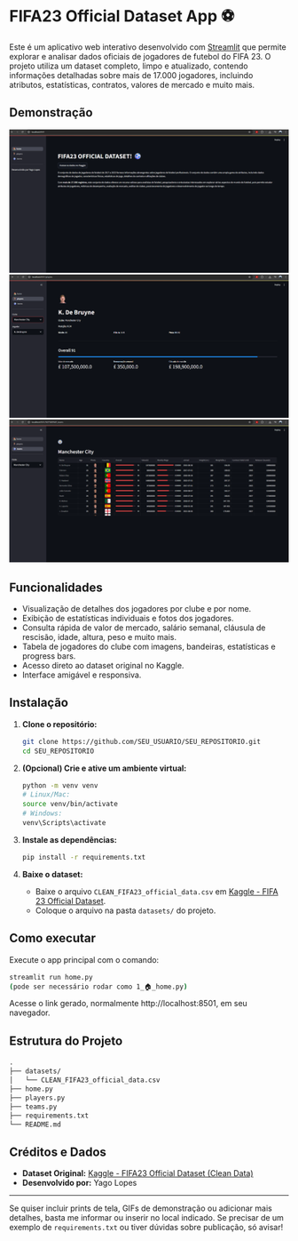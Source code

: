 # FIFA23 Official Dataset App ⚽

Este é um aplicativo web interativo desenvolvido com [Streamlit](https://streamlit.io/) que permite explorar e analisar dados oficiais de jogadores de futebol do FIFA 23. O projeto utiliza um dataset completo, limpo e atualizado, contendo informações detalhadas sobre mais de 17.000 jogadores, incluindo atributos, estatísticas, contratos, valores de mercado e muito mais.


## Demonstração

![Tela inicial do app](images/screenshot1.png)
![Visualização por jogador](images/screenshot2.png)
![Visualização por time](images/screenshot3.png)


## Funcionalidades

- Visualização de detalhes dos jogadores por clube e por nome.
- Exibição de estatísticas individuais e fotos dos jogadores.
- Consulta rápida de valor de mercado, salário semanal, cláusula de rescisão, idade, altura, peso e muito mais.
- Tabela de jogadores do clube com imagens, bandeiras, estatísticas e progress bars.
- Acesso direto ao dataset original no Kaggle.
- Interface amigável e responsiva.

## Instalação

1. **Clone o repositório:**
   ```bash
   git clone https://github.com/SEU_USUARIO/SEU_REPOSITORIO.git
   cd SEU_REPOSITORIO
   ```

2. **(Opcional) Crie e ative um ambiente virtual:**
   ```bash
   python -m venv venv
   # Linux/Mac:
   source venv/bin/activate
   # Windows:
   venv\Scripts\activate
   ```

3. **Instale as dependências:**
   ```bash
   pip install -r requirements.txt
   ```


4. **Baixe o dataset:**
   - Baixe o arquivo `CLEAN_FIFA23_official_data.csv` em [Kaggle - FIFA 23 Official Dataset](https://www.kaggle.com/datasets/kevwesophia/fifa23-official-datasetclean-data).
   - Coloque o arquivo na pasta `datasets/` do projeto.

## Como executar

Execute o app principal com o comando:
```bash
streamlit run home.py
(pode ser necessário rodar como 1_🏠_home.py)
```

Acesse o link gerado, normalmente http://localhost:8501, em seu navegador.

## Estrutura do Projeto

```
.
├── datasets/
│   └── CLEAN_FIFA23_official_data.csv
├── home.py
├── players.py
├── teams.py
├── requirements.txt
└── README.md
```


## Créditos e Dados

- **Dataset Original:** [Kaggle - FIFA23 Official Dataset (Clean Data)](https://www.kaggle.com/datasets/kevwesophia/fifa23-official-datasetclean-data)
- **Desenvolvido por:** Yago Lopes



---

Se quiser incluir prints de tela, GIFs de demonstração ou adicionar mais detalhes, basta me informar ou inserir no local indicado. Se precisar de um exemplo de `requirements.txt` ou tiver dúvidas sobre publicação, só avisar!